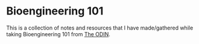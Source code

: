 # Bioengineering 101
This is a collection of notes and resources that I have made/gathered while
taking Bioengineering 101 from [The ODIN](https://the-odin.com).
